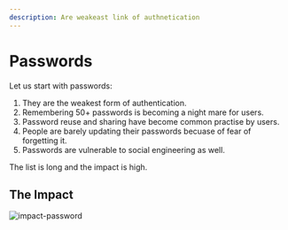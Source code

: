 ```yaml
---
description: Are weakeast link of authnetication
---
```


# Passwords 

Let us start with passwords:

1. They are the weakest form of authentication.
2. Remembering 50+ passwords is becoming a night mare for users.
3. Password reuse and sharing have become common practise by users.
4. People are barely updating their passwords becuase of fear of forgetting it. 
5. Passwords are vulnerable to social engineering as well.

The list is long and the impact is high.

## The Impact

![impact-password](<../../../../../.gitbook/assets/image (36).png>)
